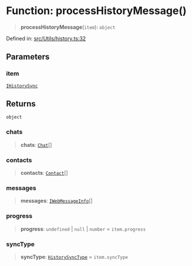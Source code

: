 # Function: processHistoryMessage()

> **processHistoryMessage**(`item`): `object`

Defined in: [src/Utils/history.ts:32](https://github.com/Fokusdotid/Baileys/blob/86ad0f8078178c8586062ad3364a59e068f4b3b2/src/Utils/history.ts#L32)

## Parameters

### item

[`IHistorySync`](../namespaces/proto/interfaces/IHistorySync.md)

## Returns

`object`

### chats

> **chats**: [`Chat`](../type-aliases/Chat.md)[]

### contacts

> **contacts**: [`Contact`](../interfaces/Contact.md)[]

### messages

> **messages**: [`IWebMessageInfo`](../namespaces/proto/interfaces/IWebMessageInfo.md)[]

### progress

> **progress**: `undefined` \| `null` \| `number` = `item.progress`

### syncType

> **syncType**: [`HistorySyncType`](../namespaces/proto/namespaces/HistorySync/enumerations/HistorySyncType.md) = `item.syncType`
